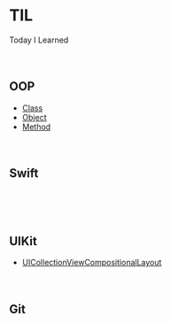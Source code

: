 # TIL
Today I Learned
<br><br><br>

## OOP
* [Class](https://github.com/jihoooo97/TIL/blob/main/OOP/Class.md)
* [Object](https://github.com/jihoooo97/TIL/blob/main/OOP/Object.md)
* [Method](https://github.com/jihoooo97/TIL/blob/main/OOP/Method.md)
<br><br><br>

## Swift
<br><br><br>

## UIKit
* [UICollectionViewCompositionalLayout](https://github.com/jihoooo97/TIL/blob/main/UIKit/UICollectionViewCompositionalLayout.md)
<br><br><br>

## Git
